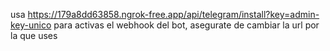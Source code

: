 usa 
https://179a8dd63858.ngrok-free.app/api/telegram/install?key=admin-key-unico
para activas el webhook del bot, asegurate de cambiar la url por la que uses